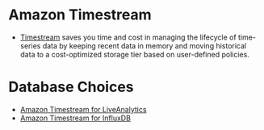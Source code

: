 # Amazon Timestream
- [Timestream](https://aws.amazon.com/timestream/) saves you time and cost in managing the lifecycle of time-series data by keeping recent data in memory and moving historical data to a cost-optimized storage tier based on user-defined policies.

# Database Choices
- [Amazon Timestream for LiveAnalytics](https://docs.aws.amazon.com/timestream/latest/developerguide/what-is-timestream.html)
- [Amazon Timestream for InfluxDB](https://github.com/Anshul619/HLD-System-Designs/blob/main/1_Databases/12_TimeSeries-Databases/InfluxDB.md)